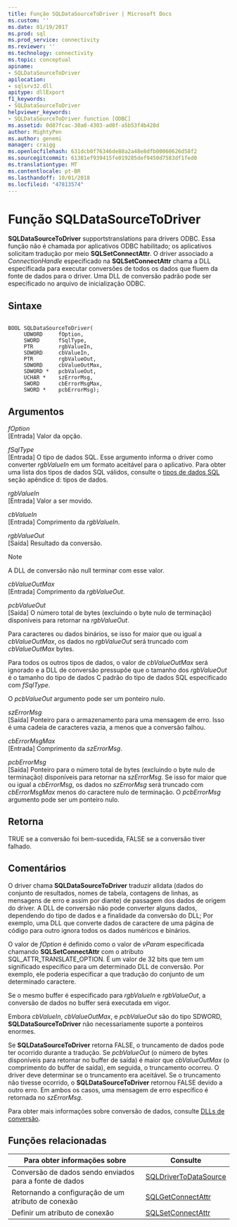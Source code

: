 ```yaml
---
title: Função SQLDataSourceToDriver | Microsoft Docs
ms.custom: ''
ms.date: 01/19/2017
ms.prod: sql
ms.prod_service: connectivity
ms.reviewer: ''
ms.technology: connectivity
ms.topic: conceptual
apiname:
- SQLDataSourceToDriver
apilocation:
- sqlsrv32.dll
apitype: dllExport
f1_keywords:
- SQLDataSourceToDriver
helpviewer_keywords:
- SQLDataSourceToDriver function [ODBC]
ms.assetid: 0d87fcac-30a0-4303-ad8f-a5b53f4b428d
author: MightyPen
ms.author: genemi
manager: craigg
ms.openlocfilehash: 631dcb0f76346de88a2a48e8dfb00060626d58f2
ms.sourcegitcommit: 61381ef939415fe019285def9450d7583df1fed0
ms.translationtype: MT
ms.contentlocale: pt-BR
ms.lasthandoff: 10/01/2018
ms.locfileid: "47813574"
---
```

# <a name="sqldatasourcetodriver-function"></a>Função SQLDataSourceToDriver
**SQLDataSourceToDriver** supportstranslations para drivers ODBC. Essa função não é chamada por aplicativos ODBC habilitado; os aplicativos solicitam tradução por meio **SQLSetConnectAttr**. O driver associado a *ConnectionHandle* especificado na **SQLSetConnectAttr** chama a DLL especificada para executar conversões de todos os dados que fluem da fonte de dados para o driver. Uma DLL de conversão padrão pode ser especificado no arquivo de inicialização ODBC.  
  
## <a name="syntax"></a>Sintaxe  
  
```  
  
BOOL SQLDataSourceToDriver(  
     UDWORD     fOption,  
     SWORD      fSqlType,  
     PTR        rgbValueIn,  
     SDWORD     cbValueIn,  
     PTR        rgbValueOut,  
     SDWORD     cbValueOutMax,  
     SDWORD *   pcbValueOut,  
     UCHAR *    szErrorMsg,  
     SWORD      cbErrorMsgMax,  
     SWORD *    pcbErrorMsg);  
```  
  
## <a name="arguments"></a>Argumentos  
 *fOption*  
 [Entrada] Valor da opção.  
  
 *fSqlType*  
 [Entrada] O tipo de dados SQL. Esse argumento informa o driver como converter *rgbValueIn* em um formato aceitável para o aplicativo. Para obter uma lista dos tipos de dados SQL válidos, consulte o [tipos de dados SQL](../../../odbc/reference/appendixes/sql-data-types.md) seção apêndice d: tipos de dados.  
  
 *rgbValueIn*  
 [Entrada] Valor a ser movido.  
  
 *cbValueIn*  
 [Entrada] Comprimento da *rgbValueIn*.  
  
 *rgbValueOut*  
 [Saída] Resultado da conversão.  
  
> [!NOTE]  
>  A DLL de conversão não null terminar com esse valor.  
  
 *cbValueOutMax*  
 [Entrada] Comprimento da *rgbValueOut*.  
  
 *pcbValueOut*  
 [Saída] O número total de bytes (excluindo o byte nulo de terminação) disponíveis para retornar na *rgbValueOut*.  
  
 Para caracteres ou dados binários, se isso for maior que ou igual a *cbValueOutMax*, os dados no *rgbValueOut* será truncado com *cbValueOutMax* bytes.  
  
 Para todos os outros tipos de dados, o valor de *cbValueOutMax* será ignorado e a DLL de conversão pressupõe que o tamanho dos *rgbValueOut* é o tamanho do tipo de dados C padrão do tipo de dados SQL especificado com *fSqlType*.  
  
 O *pcbValueOut* argumento pode ser um ponteiro nulo.  
  
 *szErrorMsg*  
 [Saída] Ponteiro para o armazenamento para uma mensagem de erro. Isso é uma cadeia de caracteres vazia, a menos que a conversão falhou.  
  
 *cbErrorMsgMax*  
 [Entrada] Comprimento da *szErrorMsg*.  
  
 *pcbErrorMsg*  
 [Saída] Ponteiro para o número total de bytes (excluindo o byte nulo de terminação) disponíveis para retornar na *szErrorMsg*. Se isso for maior que ou igual a *cbErrorMsg*, os dados no *szErrorMsg* será truncado com *cbErrorMsgMax* menos do caractere nulo de terminação. O *pcbErrorMsg* argumento pode ser um ponteiro nulo.  
  
## <a name="returns"></a>Retorna  
 TRUE se a conversão foi bem-sucedida, FALSE se a conversão tiver falhado.  
  
## <a name="comments"></a>Comentários  
 O driver chama **SQLDataSourceToDriver** traduzir alldata (dados do conjunto de resultados, nomes de tabela, contagens de linhas, as mensagens de erro e assim por diante) de passagem dos dados de origem do driver. A DLL de conversão não pode converter alguns dados, dependendo do tipo de dados e a finalidade da conversão do DLL; Por exemplo, uma DLL que converte dados de caractere de uma página de código para outro ignora todos os dados numéricos e binários.  
  
 O valor de *fOption* é definido como o valor de *vParam* especificada chamando **SQLSetConnectAttr** com o atributo SQL_ATTR_TRANSLATE_OPTION. É um valor de 32 bits que tem um significado específico para um determinado DLL de conversão. Por exemplo, ele poderia especificar a que tradução do conjunto de um determinado caractere.  
  
 Se o mesmo buffer é especificado para *rgbValueIn* e *rgbValueOut*, a conversão de dados no buffer será executada em vigor.  
  
 Embora *cbValueIn*, *cbValueOutMax*, e *pcbValueOut* são do tipo SDWORD, **SQLDataSourceToDriver** não necessariamente suporte a ponteiros enormes.  
  
 Se **SQLDataSourceToDriver** retorna FALSE, o truncamento de dados pode ter ocorrido durante a tradução. Se *pcbValueOut* (o número de bytes disponíveis para retornar no buffer de saída) é maior que *cbValueOutMax* (o comprimento do buffer de saída), em seguida, o truncamento ocorreu. O driver deve determinar se o truncamento era aceitável. Se o truncamento não tivesse ocorrido, o **SQLDataSourceToDriver** retornou FALSE devido a outro erro. Em ambos os casos, uma mensagem de erro específico é retornada no *szErrorMsg*.  
  
 Para obter mais informações sobre conversão de dados, consulte [DLLs de conversão](../../../odbc/reference/develop-app/translation-dlls.md).  
  
## <a name="related-functions"></a>Funções relacionadas  
  
|Para obter informações sobre|Consulte|  
|---------------------------|---------|  
|Conversão de dados sendo enviados para a fonte de dados|[SQLDriverToDataSource](../../../odbc/reference/syntax/sqldrivertodatasource-function.md)|  
|Retornando a configuração de um atributo de conexão|[SQLGetConnectAttr](../../../odbc/reference/syntax/sqlgetconnectattr-function.md)|  
|Definir um atributo de conexão|[SQLSetConnectAttr](../../../odbc/reference/syntax/sqlsetconnectattr-function.md)|
